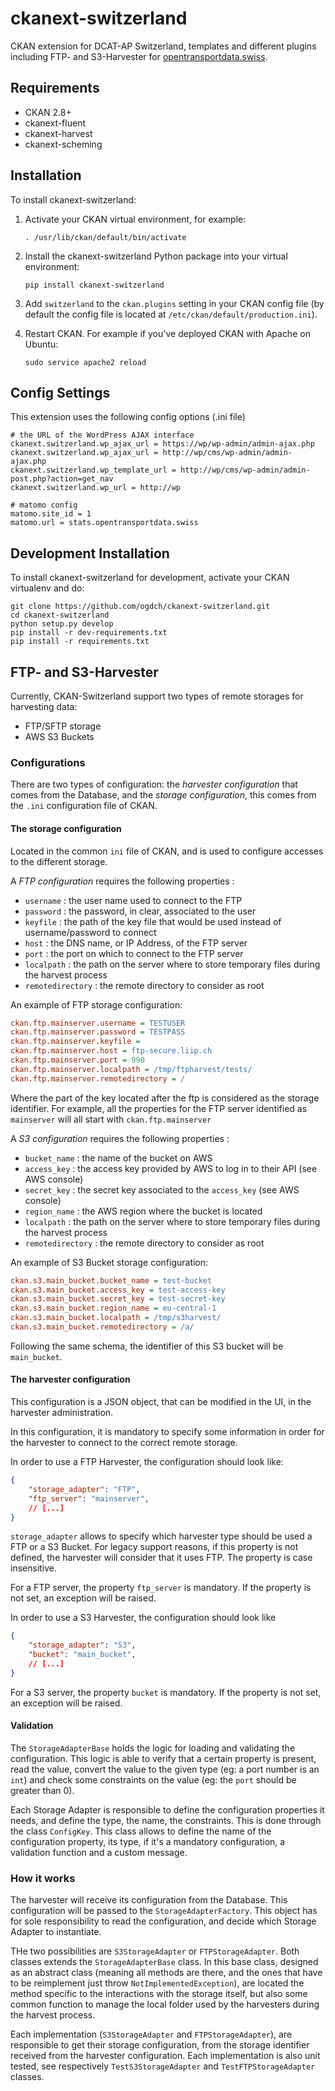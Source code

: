 ckanext-switzerland
===================

CKAN extension for DCAT-AP Switzerland, templates and different plugins including FTP- and S3-Harvester for [opentransportdata.swiss](https://opentransportdata.swiss).

## Requirements

- CKAN 2.8+
- ckanext-fluent
- ckanext-harvest
- ckanext-scheming

## Installation

To install ckanext-switzerland:

1. Activate your CKAN virtual environment, for example:
     ```
     . /usr/lib/ckan/default/bin/activate
     ```
3. Install the ckanext-switzerland Python package into your virtual environment:
     ```
     pip install ckanext-switzerland
     ```
4. Add ``switzerland`` to the ``ckan.plugins`` setting in your CKAN
   config file (by default the config file is located at
   ``/etc/ckan/default/production.ini``).

5. Restart CKAN. For example if you've deployed CKAN with Apache on Ubuntu:
     ```
     sudo service apache2 reload
     ```
   
## Config Settings

This extension uses the following config options (.ini file)

    # the URL of the WordPress AJAX interface
    ckanext.switzerland.wp_ajax_url = https://wp/wp-admin/admin-ajax.php
    ckanext.switzerland.wp_ajax_url = http://wp/cms/wp-admin/admin-ajax.php
    ckanext.switzerland.wp_template_url = http://wp/cms/wp-admin/admin-post.php?action=get_nav
    ckanext.switzerland.wp_url = http://wp

    # matomo config
    matomo.site_id = 1
    matomo.url = stats.opentransportdata.swiss

## Development Installation

To install ckanext-switzerland for development, activate your CKAN virtualenv and
do:

    git clone https://github.com/ogdch/ckanext-switzerland.git
    cd ckanext-switzerland
    python setup.py develop
    pip install -r dev-requirements.txt
    pip install -r requirements.txt

## FTP- and S3-Harvester 

Currently, CKAN-Switzerland support two types of remote storages for harvesting data:
- FTP/SFTP storage 
- AWS S3 Buckets

### Configurations

There are two types of configuration: the _harvester configuration_ that comes from the Database, 
and the _storage configuration_, this comes from the `.ini` configuration file of CKAN.

#### The storage configuration

Located in the common `ini` file of CKAN, and is used to configure accesses to the different storage. 


A _FTP configuration_ requires the following properties :

- `username` : the user name used to connect to the FTP
- `password` : the password, in clear, associated to the user
- `keyfile` : the path of the key file that would be used instead of username/password to connect
- `host` : the DNS name, or IP Address, of the FTP server
- `port` : the port on which to connect to the FTP server
- `localpath` : the path on the server where to store temporary files during the harvest process
- `remotedirectory` : the remote directory to consider as root

An example of FTP storage configuration:
```ini
ckan.ftp.mainserver.username = TESTUSER
ckan.ftp.mainserver.password = TESTPASS
ckan.ftp.mainserver.keyfile =
ckan.ftp.mainserver.host = ftp-secure.liip.ch
ckan.ftp.mainserver.port = 990
ckan.ftp.mainserver.localpath = /tmp/ftpharvest/tests/
ckan.ftp.mainserver.remotedirectory = /
```

Where the part of the key located after the ftp is considered as the storage identifier. 
For example, all the properties for the FTP server identified as `mainserver` will all start with `ckan.ftp.mainserver`

 
A _S3 configuration_ requires the following properties :

- `bucket_name` : the name of the bucket on AWS
- `access_key` : the access key provided by AWS to log in to their API (see AWS console)
- `secret_key` : the secret key associated to the `access_key` (see AWS console)
- `region_name` : the AWS region where the bucket is located
- `localpath` : the path on the server where to store temporary files during the harvest process
- `remotedirectory` : the remote directory to consider as root

An example of S3 Bucket storage configuration:
```ini
ckan.s3.main_bucket.bucket_name = test-bucket
ckan.s3.main_bucket.access_key = test-access-key
ckan.s3.main_bucket.secret_key = test-secret-key
ckan.s3.main_bucket.region_name = eu-central-1
ckan.s3.main_bucket.localpath = /tmp/s3harvest/
ckan.s3.main_bucket.remotedirectory = /a/
```
Following the same schema, the identifier of this S3 bucket will be `main_bucket`.

#### The harvester configuration
This configuration is a JSON object, that can be modified in the UI, in the harvester administration. 

In this configuration, it is mandatory to specify some information in order for the harvester
to connect to the correct remote storage.

In order to use a FTP Harvester, the configuration should look like:

```json
{   
    "storage_adapter": "FTP",
    "ftp_server": "mainserver",
    // [...]
}
```

`storage_adapter` allows to specify which harvester type should be used a FTP or a S3 Bucket. 
For legacy support reasons, if this property is not defined, the harvester will consider that it uses FTP. 
The property is case insensitive.

For a FTP server, the property `ftp_server` is mandatory. 
If the property is not set, an exception will be raised.


In order to use a S3 Harvester, the configuration should look like

```json
{   
    "storage_adapter": "S3",
    "bucket": "main_bucket",
    // [...]
}
```
For a S3 server, the property `bucket` is mandatory. 
If the property is not set, an exception will be raised.

#### Validation
The `StorageAdapterBase` holds the logic for loading and validating the configuration. 
This logic is able to verify that a certain property is present, 
read the value, convert the value to the given type (eg: a port number is an `int`) 
and check some constraints on the value (eg: the `port` should be greater than 0).

Each Storage Adapter is responsible to define the configuration properties it needs, 
and define the type, the name, the constraints.
This is done through the class `ConfigKey`. This class allows to define the name of the configuration property, 
its type, if it's a mandatory configuration, a validation function and a custom message.

### How it works

The harvester will receive its configuration from the Database. 
This configuration will be passed to the `StorageAdapterFactory`. 
This object has for sole responsibility to read the configuration, and decide which Storage Adapter to instantiate. 

THe two possibilities are `S3StorageAdapter` or `FTPStorageAdapter`. 
Both classes extends the `StorageAdapterBase` class. 
In this base class, designed as an abstract class (meaning all methods are there, 
and the ones that have to be reimplement just throw `NotImplementedException`), 
are located the method specific to the interactions with the storage itself, 
but also some common function to manage the local folder used by the harvesters during the harvest process.

Each implementation (`S3StorageAdapter` and `FTPStorageAdapter`), are responsible to get their storage configuration, 
from the storage identifier received from the harvester configuration. 
Each implementation is also unit tested, see respectively `TestS3StorageAdapter` and `TestFTPStorageAdapter` classes.
